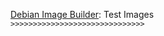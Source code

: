 [Debian Image Builder](https://github.com/pyavitz/debian-image-builder): Test Images<br>
`>>>>>>>>>>>>>>>>>>>>>>>>>>>>>>`
